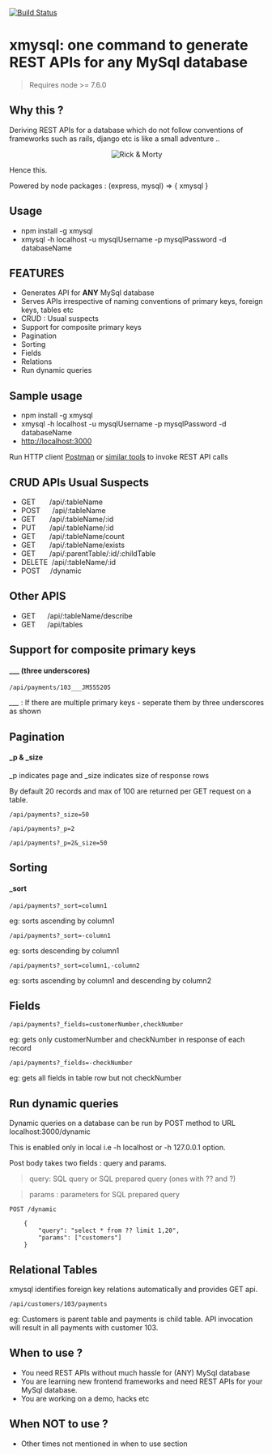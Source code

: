 [![Build Status](https://travis-ci.org/o1lab/xmysql.svg?branch=master)](https://travis-ci.org/o1lab/xmysql)

# xmysql: one command to generate REST APIs for **any** MySql database

> Requires node >= 7.6.0

## Why this ?
Deriving REST APIs for a database which do not follow conventions of frameworks such as rails, django etc
is like a small adventure ..

<p align="center">
  <img src="https://media.giphy.com/media/8gWrk3QZrjF1C/giphy.gif" alt="Rick & Morty"/>
</p>

Hence this.

Powered by node packages : (express, mysql) => { xmysql }

## Usage
* npm install -g xmysql
* xmysql -h localhost -u mysqlUsername -p mysqlPassword -d databaseName  

## FEATURES
* Generates API for **ANY** MySql database 
* Serves APIs irrespective of naming conventions of primary keys, foreign keys, tables etc
* CRUD : Usual suspects   
* Support for composite primary keys
* Pagination
* Sorting
* Fields
* Relations
* Run dynamic queries

## Sample usage
* npm install -g xmysql
* xmysql -h localhost -u mysqlUsername -p mysqlPassword -d databaseName
* [http://localhost:3000](#http://localhost:3000)


Run HTTP client [Postman](https://www.getpostman.com/) or [similar tools](https://chrome.google.com/webstore/search/http%20client?_category=apps) to invoke REST API calls 

## CRUD APIs Usual Suspects
* GET&nbsp;&nbsp;&nbsp;&nbsp;&nbsp;&nbsp;     /api/:tableName
* POST&nbsp;&nbsp;&nbsp;&nbsp;&nbsp;          /api/:tableName
* GET&nbsp;&nbsp;&nbsp;&nbsp;&nbsp;&nbsp;     /api/:tableName/:id
* PUT&nbsp;&nbsp;&nbsp;&nbsp;&nbsp;&nbsp;     /api/:tableName/:id
* GET&nbsp;&nbsp;&nbsp;&nbsp;&nbsp;&nbsp;     /api/:tableName/count
* GET&nbsp;&nbsp;&nbsp;&nbsp;&nbsp;&nbsp;     /api/:tableName/exists
* GET&nbsp;&nbsp;&nbsp;&nbsp;&nbsp;&nbsp;     /api/:parentTable/:id/:childTable 
* DELETE&nbsp;  /api/:tableName/:id
* POST&nbsp;&nbsp;&nbsp;&nbsp;    /dynamic

## Other APIS
* GET&nbsp;&nbsp;&nbsp;&nbsp;&nbsp;     /api/:tableName/describe
* GET&nbsp;&nbsp;&nbsp;&nbsp;&nbsp;     /api/tables

## Support for composite primary keys

#### ___ (three underscores)

```
/api/payments/103___JM555205
```
*___* : If there are multiple primary keys - seperate them by three underscores as shown

## Pagination

#### _p & _size

_p indicates page and _size indicates size of response rows

By default 20 records and max of 100 are returned per GET request on a table.

```
/api/payments?_size=50
```
```
/api/payments?_p=2
```
```
/api/payments?_p=2&_size=50
```


## Sorting

#### _sort

```
/api/payments?_sort=column1
```
eg: sorts ascending by column1

```
/api/payments?_sort=-column1
```
eg: sorts descending by column1

```
/api/payments?_sort=column1,-column2
```
eg: sorts ascending by column1 and descending by column2


## Fields
```
/api/payments?_fields=customerNumber,checkNumber
```
eg: gets only customerNumber and checkNumber in response of each record
```
/api/payments?_fields=-checkNumber
```
eg: gets all fields in table row but not checkNumber


## Run dynamic queries
Dynamic queries on a database can be run by POST method to URL localhost:3000/dynamic 

This is enabled only in local i.e -h localhost or -h 127.0.0.1 option.

Post body takes two fields : query and params.

>query: SQL query or SQL prepared query (ones with ?? and ?)

>params : parameters for SQL prepared query
```
POST /dynamic   

    {
        "query": "select * from ?? limit 1,20",
        "params": ["customers"]
    }
```
## Relational Tables
xmysql identifies foreign key relations automatically and provides GET api.
```
/api/customers/103/payments
```
eg: Customers is parent table and payments is child table. API invocation will result in all payments with customer 103.
 

## When to use ?
* You need REST APIs without much hassle for (ANY) MySql database
* You are learning new frontend frameworks and need REST APIs for your MySql database.
* You are working on a demo, hacks etc

## When NOT to use ?
* Other times not mentioned in when to use section




